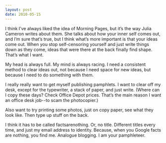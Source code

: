 ```yaml
---
layout: post
date: 2010-05-15
---
```


I think I’ve always liked the idea of Morning Pages, but it’s the way Julia Cameron writes about them. She talks about how your inner self comes out, and I’m sure that’s true, but I think what’s more important is that your ideas come out. When you stop self-censoring yourself and just write things down as they come, ideas that were there at the back finally find shape. That’s what I want.

My head is always full. My mind is always racing. I need a consistent method to clear ideas out, not because I need space for new ideas, but because I need to do something with them.

I really really want to get myself publishing pamphlets. I want to clear off my desk, except for the typewriter, a stack of paper, and just write. (Where can I copy these days? Check Office Depot prices. That’s the main reason I want an office desk job--to scam the photocopier.)

Also want to try printing some photos, just on copy paper, see what they look like. Then type up stuff on the back.

I think it has to be called factsarenothing. Or, no title. Different titles every time, and just my email address to identity. Because, when you Google facts are nothing, you find me. Analogue blogging. I am your pamphleteer.
